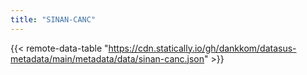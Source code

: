 ```yaml
---
title: "SINAN-CANC"
---
```


{{< remote-data-table "https://cdn.statically.io/gh/dankkom/datasus-metadata/main/metadata/data/sinan-canc.json" >}}
